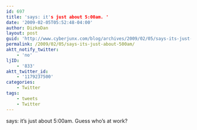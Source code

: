 ```yaml
---
id: 697
title: 'says: it's just about 5:00am. '
date: '2009-02-05T05:52:48-04:00'
author: DizkoDan
layout: post
guid: 'http://www.cyberjunx.com/blog/archives/2009/02/05/says-its-just-about-500am/'
permalink: /2009/02/05/says-its-just-about-500am/
aktt_notify_twitter:
    - 'no'
ljID:
    - '833'
aktt_twitter_id:
    - '1179237500'
categories:
    - Twitter
tags:
    - tweets
    - Twitter
---
```


says: it’s just about 5:00am. Guess who’s at work?